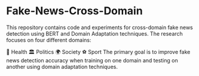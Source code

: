 # Fake-News-Cross-Domain

This repository contains code and experiments for cross-domain fake news detection using BERT and Domain Adaptation techniques. The research focuses on four different domains:

🏥 Health
🏛 Politics
🌍 Society
⚽ Sport
The primary goal is to improve fake news detection accuracy when training on one domain and testing on another using domain adaptation techniques.
